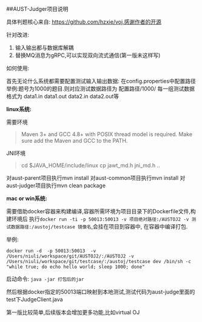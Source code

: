 ##AUST-Judger项目说明

具体判题核心来自: https://github.com/hzxie/voj,感谢作者的开源

针对改进:
1. 输入输出都与数据库解耦
2. 替换MQ消息为gRPC,可以实现双向流式通信(第一版未这样写)

如何使用:

首先无论什么系统都需要配置测试输入输出数据:
在config.properties中配置路径
举例:题号为1000的题目.则对应测试数据路径为 配置路径/1000/
每一组测试数据格式为  data1.in  data1.out   data2.in  data2.out等 


**linux系统:**

需要环境 
> Maven 3+ and GCC 4.8+ with POSIX thread model is required.
Make sure add the Maven and GCC to the PATH.

JNI环境

> cd $JAVA_HOME/include/linux
cp jawt_md.h jni_md.h ..


对aust-parent项目执行mvn install
对aust-common项目执行mvn install
对aust-judger项目执行mvn clean package


**mac or win系统:**

需要借助docker容器来构建编译,容器所需环境为项目目录下的Dockerfile文件,构建环境后
执行`docker run -ti -p 50013:50013 -v 项目绝对路径:/AUSTOJ2 -v 测试数据路径:/austoj/testcase 镜像名`,会挂在项目到容器中,
在容器中编译打包.

举例:
```
docker run -d  -p 50013:50013  -v /Users/niuli/workspace/git/AUSTOJ2/:/AUSTOJ2 -v /Users/niuli/workspace/git/testcase/:/austoj/testcase dev /bin/sh -c "while true; do echo hello world; sleep 1000; done"

```


启动命令:
`java -jar 打包后的jar`

然后根据docker指定的50013端口映射到本地测试,测试代码为aust-judge里面的test下JudgeClient.java



第一版比较简单,后续版本会增加更多功能,比如virtual OJ